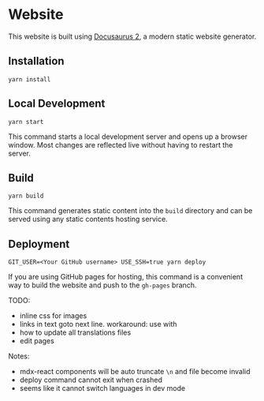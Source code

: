 # Website

This website is built using [Docusaurus 2](https://docusaurus.io/), a modern static website generator.

## Installation

```console
yarn install
```

## Local Development

```console
yarn start
```

This command starts a local development server and opens up a browser window. Most changes are reflected live without having to restart the server.

## Build

```console
yarn build
```

This command generates static content into the `build` directory and can be served using any static contents hosting service.

## Deployment

```console
GIT_USER=<Your GitHub username> USE_SSH=true yarn deploy
```

If you are using GitHub pages for hosting, this command is a convenient way to build the website and push to the `gh-pages` branch.


TODO:
* inline css for images
* links in text goto next line. workaround: use with <br/>
* how to update all translations files
* edit pages

Notes:
* mdx-react components will be auto truncate `\n` and file become invalid
* deploy command cannot exit when crashed
* seems like it cannot switch languages in dev mode